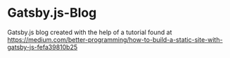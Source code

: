 # Gatsby.js-Blog
Gatsby.js blog created with the help of a tutorial found at https://medium.com/better-programming/how-to-build-a-static-site-with-gatsby-js-fefa39810b25
